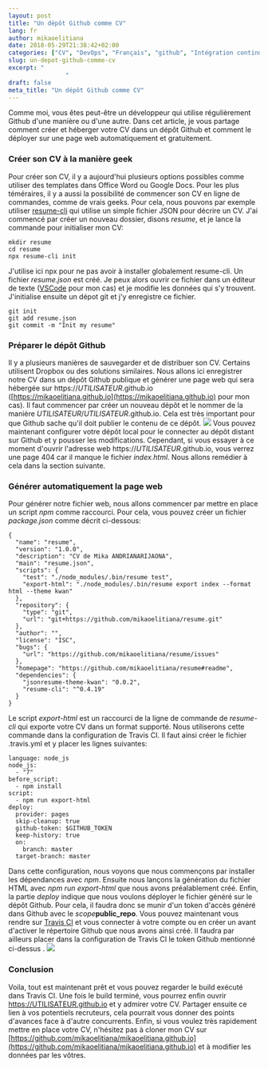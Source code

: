 ```yaml
---
layout: post
title: "Un dépôt Github comme CV"
lang: fr
author: mikaoelitiana
date: 2018-05-29T21:38:42+02:00
categories: ["CV", "DevOps", "Français", "github", "Intégration continue", "travis-ci", "Web"]
slug: un-depot-github-comme-cv
excerpt: "
				"
draft: false
meta_title: "Un dépôt Github comme CV"
---
```


Comme moi, vous êtes peut-être un développeur qui utilise régulièrement Github d'une manière ou d'une autre. Dans cet article, je vous partage comment créer et héberger votre CV dans un dépôt Github et comment le déployer sur une page web automatiquement et gratuitement.

### Créer son CV à la manière geek

Pour créer son CV, il y a aujourd'hui plusieurs options possibles comme utiliser des templates dans Office Word ou Google Docs. Pour les plus téméraires, il y a aussi la possibilité de commencer son CV en ligne de commandes, comme de vrais geeks. Pour cela, nous pouvons par exemple utiliser [resume-cli](https://jsonresume.org/getting-started/) qui utilise un simple fichier JSON pour décrire un CV. J'ai commencé par créer un nouveau dossier, disons _resume_, et je lance la commande pour initialiser mon CV:
```
mkdir resume
cd resume
npx resume-cli init
```
J'utilise ici npx pour ne pas avoir à installer globalement resume-cli. Un fichier _resume.json_ est créé. Je peux alors ouvrir ce fichier dans un éditeur de texte ([VSCode](https://code.visualstudio.com/) pour mon cas) et je modifie les données qui s'y trouvent. J'initialise ensuite un dépot git et j'y enregistre ce fichier.
```
git init
git add resume.json
git commit -m "Init my resume"
```

### Préparer le dépôt Github

Il y a plusieurs manières de sauvegarder et de distribuer son CV. Certains utilisent Dropbox ou des solutions similaires. Nous allons ici enregistrer notre CV dans un dépôt Github publique et générer une page web qui sera hébergée sur https://_UTILISATEUR_.github.io ([https://mikaoelitiana.github.io](https://mikaoelitiana.github.io) pour mon cas). Il faut commencer par créer un nouveau dépôt et le nommer de la manière _UTILISATEUR_/_UTILISATEUR_.github.io. Cela est très important pour que Github sache qu'il doit publier le contenu de ce dépôt. ![](./Capture-d-ecran-2018-05-29-à-21.12.44-1024x390.png) Vous pouvez maintenant configurer votre dépôt local pour le connecter au dépôt distant sur Github et y pousser les modifications. Cependant, si vous essayer à ce moment d'ouvrir l'adresse web https://_UTILISATEUR_.github.io, vous verrez une page 404 car il manque le fichier _index.html_. Nous allons remédier à cela dans la section suivante.

### Générer automatiquement la page web

Pour générer notre fichier web, nous allons commencer par mettre en place un script _npm_ comme raccourci. Pour cela, vous pouvez créer un fichier _package.json_ comme décrit ci-dessous:
```
{
  "name": "resume",
  "version": "1.0.0",
  "description": "CV de Mika ANDRIANARIJAONA",
  "main": "resume.json",
  "scripts": {
    "test": "./node_modules/.bin/resume test",
    "export-html": "./node_modules/.bin/resume export index --format html --theme kwan"
  },
  "repository": {
    "type": "git",
    "url": "git+https://github.com/mikaoelitiana/resume.git"
  },
  "author": "",
  "license": "ISC",
  "bugs": {
    "url": "https://github.com/mikaoelitiana/resume/issues"
  },
  "homepage": "https://github.com/mikaoelitiana/resume#readme",
  "dependencies": {
    "jsonresume-theme-kwan": "0.0.2",
    "resume-cli": "^0.4.19"
  }
}
```
Le script _export-html_ est un raccourci de la ligne de commande de _resume-cli_ qui exporte votre CV dans un format supporté. Nous utiliserons cette commande dans la configuration de Travis CI. Il faut ainsi créer le fichier .travis.yml et y placer les lignes suivantes:
```
language: node_js
node_js:
  - "7"
before_script:
  - npm install
script:
  - npm run export-html
deploy:
  provider: pages
  skip-cleanup: true
  github-token: $GITHUB_TOKEN
  keep-history: true
  on:
    branch: master
  target-branch: master
```
Dans cette configuration, nous voyons que nous commençons par installer les dépendances avec _npm_. Ensuite nous lançons la génération du fichier HTML avec _npm run export-html_ que nous avons préalablement créé. Enfin, la partie _deploy_ indique que nous voulons déployer le fichier généré sur le dépôt Github. Pour cela, il faudra donc se munir d'un token d'accès généré dans Github avec le _scope_**public\_repo**. Vous pouvez maintenant vous rendre sur [Travis CI](https://travis-ci.org/) et vous connecter à votre compte ou en créer un avant d'activer le répertoire Github que nous avons ainsi créé. Il faudra par ailleurs placer dans la configuration de Travis CI le token Github mentionné ci-dessus . ![](./Capture-d-ecran-2018-05-29-à-21.29.39-1024x560.png)

### Conclusion

Voila, tout est maintenant prêt et vous pouvez regarder le build exécuté dans Travis CI. Une fois le build terminé, vous pourrez enfin ouvrir https://UTILISATEUR.github.io et y admirer votre CV. Partager ensuite ce lien à vos potentiels recruteurs, cela pourrait vous donner des points d'avances face à d'autre concurrents. Enfin, si vous voulez très rapidement mettre en place votre CV, n'hésitez pas à cloner mon CV sur [https://github.com/mikaoelitiana/mikaoelitiana.github.io](https://github.com/mikaoelitiana/mikaoelitiana.github.io) et à modifier les données par les vôtres.